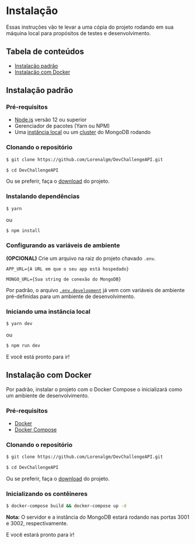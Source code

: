 # Instalação
Essas instruções vão te levar a uma cópia do projeto rodando em sua máquina local para propósitos de testes e desenvolvimento.

## Tabela de conteúdos
- [Instalação padrão](#instalação-padrão)
- [Instalação com Docker](#instalação-com-docker)

## Instalação padrão
### Pré-requisitos
- [Node.js](https://nodejs.org/pt-br/download/) versão 12 ou superior
- Gerenciador de pacotes (Yarn ou NPM)
- Uma [instância local](https://docs.mongodb.com/manual/installation/#mongodb-community-edition-installation-tutorials) ou um [cluster](https://www.mongodb.com/cloud/atlas) do MongoDB rodando

### Clonando o repositório
```bash
$ git clone https://github.com/Lorenalgm/DevChallengeAPI.git

$ cd DevChallengeAPI
```

Ou se preferir, faça o [download](https://github.com/Lorenalgm/DevChallengeAPI/archive/master.zip) do projeto.

### Instalando dependências
```bash
$ yarn
```

ou

```bash
$ npm install
```

### Configurando as variáveis de ambiente
**(OPCIONAL)** Crie um arquivo na raiz do projeto chavado `.env`.

```
APP_URL={A URL em que o seu app está hospedado}

MONGO_URL={Sua string de conexão do MongoDB}
```

Por padrão, o arquivo [`.env.development`](.env.development) já vem com variáveis de ambiente pré-definidas para um ambiente de desenvolvimento.

### Iniciando uma instância local
```bash
$ yarn dev
```

ou

```bash
$ npm run dev
```

E você está pronto para ir!

## Instalação com Docker
Por padrão, instalar o projeto com o Docker Compose o inicializará como um ambiente de desenvolvimento.

### Pré-requisitos
- [Docker](https://docs.docker.com/engine/install/)
- [Docker Compose](https://docs.docker.com/compose/install/)

### Clonando o repositório
```bash
$ git clone https://github.com/Lorenalgm/DevChallengeAPI.git

$ cd DevChallengeAPI
```

Ou se preferir, faça o [download](https://github.com/Lorenalgm/DevChallengeAPI/archive/master.zip) do projeto.

### Inicializando os contêineres
```bash
$ docker-compose build && docker-compose up -d
```

**Nota:** O servidor e a instância do MongoDB estará rodando nas portas 3001 e 3002, respectivamente.

E você estará pronto para ir!
